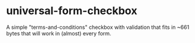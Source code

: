 # universal-form-checkbox
A simple "terms-and-conditions" checkbox with validation that fits in ~661 bytes that will work in (almost) every form.
